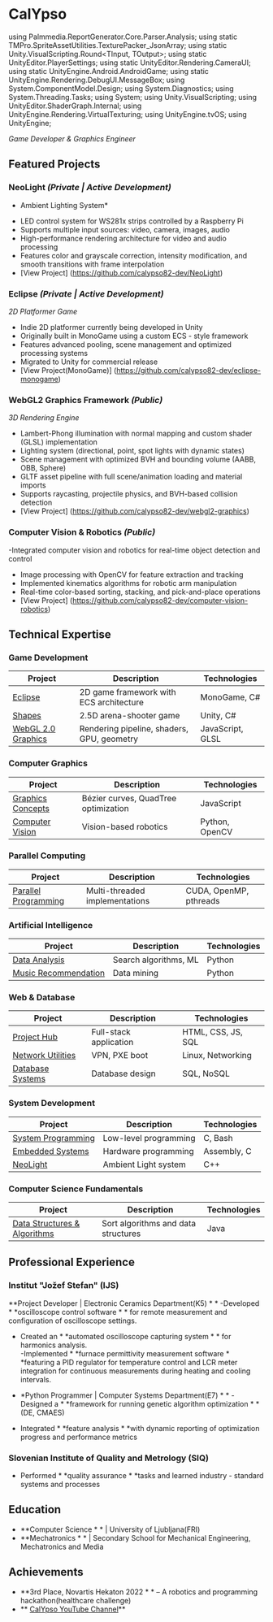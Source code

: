 # CalYpso
using Palmmedia.ReportGenerator.Core.Parser.Analysis;
using static TMPro.SpriteAssetUtilities.TexturePacker_JsonArray;
using static Unity.VisualScripting.Round<TInput, TOutput>;
using static UnityEditor.PlayerSettings;
using static UnityEditor.Rendering.CameraUI;
using static UnityEngine.Android.AndroidGame;
using static UnityEngine.Rendering.DebugUI.MessageBox;
using System.ComponentModel.Design;
using System.Diagnostics;
using System.Threading.Tasks;
using System;
using Unity.VisualScripting;
using UnityEditor.ShaderGraph.Internal;
using UnityEngine.Rendering.VirtualTexturing;
using UnityEngine.tvOS;
using UnityEngine;

*Game Developer & Graphics Engineer*

## Featured Projects

### NeoLight *(Private | Active Development)*
* Ambient Lighting System*
- LED control system for WS281x strips controlled by a Raspberry Pi
- Supports multiple input sources: video, camera, images, audio
- High-performance rendering architecture for video and audio processing
- Features color and grayscale correction, intensity modification, and smooth transitions with frame interpolation
- [View Project] (https://github.com/calypso82-dev/NeoLight)

### Eclipse *(Private | Active Development)*
*2D Platformer Game*
- Indie 2D platformer currently being developed in Unity
- Originally built in MonoGame using a custom ECS - style framework
- Features advanced pooling, scene management and optimized processing systems
- Migrated to Unity for commercial release
- [View Project(MonoGame)] (https://github.com/calypso82-dev/eclipse-monogame)


### WebGL2 Graphics Framework *(Public)*
*3D Rendering Engine*
- Lambert-Phong illumination with normal mapping and custom shader (GLSL) implementation
- Lighting system (directional, point, spot lights with dynamic states)
- Scene management with optimized BVH and bounding volume (AABB, OBB, Sphere)
- GLTF asset pipeline with full scene/animation loading and material imports
- Supports raycasting, projectile physics, and BVH-based collision detection
- [View Project] (https://github.com/calypso82-dev/webgl2-graphics)

### Computer Vision & Robotics *(Public)*
-Integrated computer vision and robotics for real-time object detection and control
- Image processing with OpenCV for feature extraction and tracking
- Implemented kinematics algorithms for robotic arm manipulation
- Real-time color-based sorting, stacking, and pick-and-place operations
- [View Project] (https://github.com/calypso82-dev/computer-vision-robotics)

## Technical Expertise

### Game Development
| Project | Description | Technologies |
| ---------| -------------| --------------|
| [Eclipse](https://github.com/calypso82-dev/eclipse-monogame) | 2D game framework with ECS architecture | MonoGame, C# |
| [Shapes](https://github.com/calypso82-dev/shapes-unity) | 2.5D arena-shooter game | Unity, C# |
| [WebGL 2.0 Graphics](https://github.com/calypso82-dev/webgl2-graphics) | Rendering pipeline, shaders, GPU, geometry | JavaScript, GLSL |

### Computer Graphics
| Project | Description | Technologies |
| ---------| -------------| --------------|
| [Graphics Concepts](https://github.com/calypso82-dev/computer-graphics) | Bézier curves, QuadTree optimization | JavaScript |
| [Computer Vision](https://github.com/calypso82-dev/computer-vision-robotics) | Vision-based robotics | Python, OpenCV |

### Parallel Computing
| Project | Description | Technologies |
| ---------| -------------| --------------|
| [Parallel Programming](https://github.com/calypso82-dev/parallel-computing) | Multi-threaded implementations | CUDA, OpenMP, pthreads |

### Artificial Intelligence
| Project | Description | Technologies |
| ---------| -------------| --------------|
| [Data Analysis](https://github.com/calypso82-dev/data-analysis) | Search algorithms, ML | Python |
| [Music Recommendation](https://github.com/calypso82-dev/music-recommendation) | Data mining | Python |

### Web & Database
| Project | Description | Technologies |
| ---------| -------------| --------------|
| [Project Hub](https://github.com/calypso82-dev/project-hub) | Full-stack application | HTML, CSS, JS, SQL |
| [Network Utilities](https://github.com/calypso82-dev/network) | VPN, PXE boot | Linux, Networking |
| [Database Systems](https://github.com/calypso82-dev/data-bases) | Database design | SQL, NoSQL |

### System Development
| Project | Description | Technologies |
| ---------| -------------| --------------|
| [System Programming](https://github.com/calypso82-dev/system-dev) | Low-level programming | C, Bash |
| [Embedded Systems](https://github.com/calypso82-dev/embedded-systems-assembly) | Hardware programming | Assembly, C |
| [NeoLight](https://github.com/calypso82-dev/NeoLight) | Ambient Light system | C++ |

### Computer Science Fundamentals
| Project | Description | Technologies |
| ---------| -------------| --------------|
| [Data Structures & Algorithms](https://github.com/calypso82-dev/data-structures-algorithms) | Sort algorithms and data structures | Java |

## Professional Experience

### **Institut "Jožef Stefan" (IJS)**  
**Project Developer | Electronic Ceramics Department(K5) * *
-Developed * *oscilloscope control software * * for remote measurement and configuration of oscilloscope settings.
- Created an * *automated oscilloscope capturing system * * for harmonics analysis.  
-Implemented * *furnace permittivity measurement software * *featuring a PID regulator for temperature control and LCR meter integration for continuous measurements during heating and cooling intervals.

* *Python Programmer | Computer Systems Department(E7) * *
-Designed a * *framework for running genetic algorithm optimization * *(DE, CMAES)
- Integrated * *feature analysis * *with dynamic reporting of optimization progress and performance metrics

### Slovenian Institute of Quality and Metrology (SIQ)
- Performed * *quality assurance * *tasks and learned industry - standard systems and processes

## Education
- **Computer Science * * | University of Ljubljana(FRI)
- **Mechatronics * * | Secondary School for Mechanical Engineering, Mechatronics and Media

## Achievements
- **3rd Place, Novartis Hekaton 2022 * * – A robotics and programming hackathon(healthcare challenge)
- ** [CalYpso YouTube Channel](https://www.youtube.com/@calypso82-dev1)**
